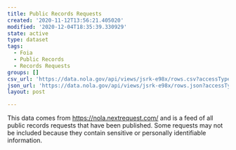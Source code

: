 ```yaml
---
title: Public Records Requests
created: '2020-11-12T13:56:21.405020'
modified: '2020-12-04T18:35:39.330929'
state: active
type: dataset
tags:
  - Foia
  - Public Records
  - Records Requests
groups: []
csv_url: 'https://data.nola.gov/api/views/jsrk-e98x/rows.csv?accessType=DOWNLOAD'
json_url: 'https://data.nola.gov/api/views/jsrk-e98x/rows.json?accessType=DOWNLOAD'
layout: post

---
```

This data comes from https://nola.nextrequest.com/ and is a feed of all public records requests that have been published. Some requests may not be included because they contain sensitive or personally identifiable information.
